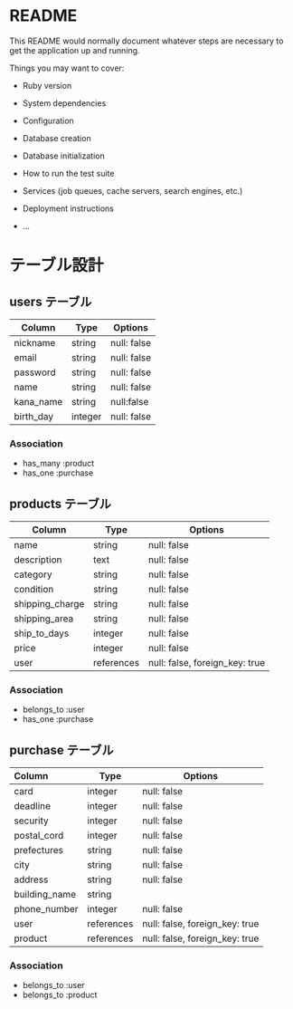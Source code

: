 # README

This README would normally document whatever steps are necessary to get the
application up and running.

Things you may want to cover:

* Ruby version

* System dependencies

* Configuration

* Database creation

* Database initialization

* How to run the test suite

* Services (job queues, cache servers, search engines, etc.)

* Deployment instructions

* ...

# テーブル設計

## users テーブル

| Column    | Type    | Options     |
| --------- | ------- | ----------- |
| nickname  | string  | null: false |
| email     | string  | null: false |
| password  | string  | null: false |
| name      | string  | null: false |
| kana_name | string  | null:false  |
| birth_day | integer | null: false |

### Association

- has_many :product
- has_one :purchase

## products テーブル

| Column          | Type       | Options                        |
| --------------- | ---------- | ------------------------------ |
| name            | string     | null: false                    |
| description     | text       | null: false                    |
| category        | string     | null: false                    |
| condition       | string     | null: false                    |
| shipping_charge | string     | null: false                    |
| shipping_area   | string     | null: false                    |
| ship_to_days    | integer    | null: false                    |
| price           | integer    | null: false                    |
| user            | references | null: false, foreign_key: true |

### Association

- belongs_to :user
- has_one :purchase

## purchase テーブル

| Column        | Type       | Options                        |
| :------------ | ---------- | ------------------------------ |
| card          | integer    | null: false                    |
| deadline      | integer    | null: false                    |
| security      | integer    | null: false                    |
| postal_cord   | integer    | null: false                    |
| prefectures   | string     | null: false                    |
| city          | string     | null: false                    |
| address       | string     | null: false                    |
| building_name | string     |                                |
| phone_number  | integer    | null: false                    |
| user          | references | null: false, foreign_key: true |
| product       | references | null: false, foreign_key: true |

### Association

- belongs_to :user
- belongs_to :product